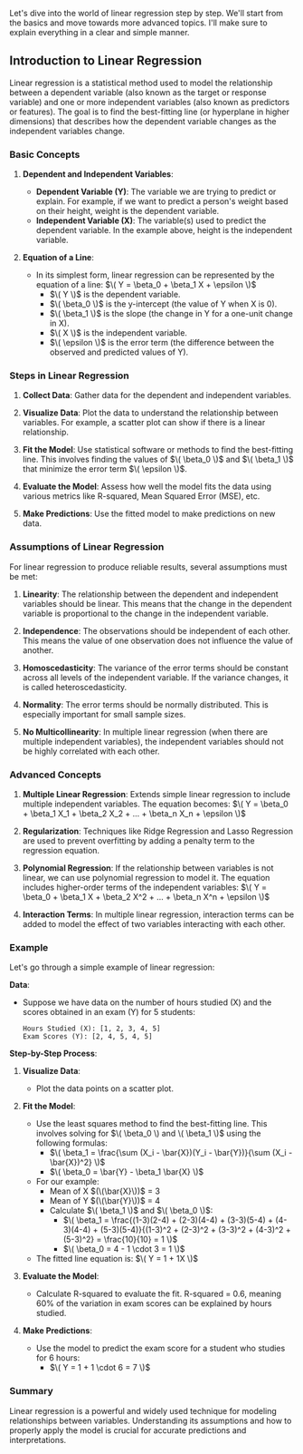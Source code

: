 Let's dive into the world of linear regression step by step. We'll start from the basics and move towards more advanced topics. I'll make sure to explain everything in a clear and simple manner.

## Introduction to Linear Regression

Linear regression is a statistical method used to model the relationship between a dependent variable (also known as the target or response variable) and one or more independent variables (also known as predictors or features). The goal is to find the best-fitting line (or hyperplane in higher dimensions) that describes how the dependent variable changes as the independent variables change.

### Basic Concepts

1. **Dependent and Independent Variables**:
   - **Dependent Variable (Y)**: The variable we are trying to predict or explain. For example, if we want to predict a person's weight based on their height, weight is the dependent variable.
   - **Independent Variable (X)**: The variable(s) used to predict the dependent variable. In the example above, height is the independent variable.

2. **Equation of a Line**:
   - In its simplest form, linear regression can be represented by the equation of a line: $\( Y = \beta_0 + \beta_1 X + \epsilon \)$
     - $\( Y \)$ is the dependent variable.
     - $\( \beta_0 \)$ is the y-intercept (the value of Y when X is 0).
     - $\( \beta_1 \)$ is the slope (the change in Y for a one-unit change in X).
     - $\( X \)$ is the independent variable.
     - $\( \epsilon \)$ is the error term (the difference between the observed and predicted values of Y).

### Steps in Linear Regression

1. **Collect Data**: Gather data for the dependent and independent variables.

2. **Visualize Data**: Plot the data to understand the relationship between variables. For example, a scatter plot can show if there is a linear relationship.

3. **Fit the Model**: Use statistical software or methods to find the best-fitting line. This involves finding the values of $\( \beta_0 \)$ and $\( \beta_1 \)$ that minimize the error term $\( \epsilon \)$.

4. **Evaluate the Model**: Assess how well the model fits the data using various metrics like R-squared, Mean Squared Error (MSE), etc.

5. **Make Predictions**: Use the fitted model to make predictions on new data.

### Assumptions of Linear Regression

For linear regression to produce reliable results, several assumptions must be met:

1. **Linearity**: The relationship between the dependent and independent variables should be linear. This means that the change in the dependent variable is proportional to the change in the independent variable.

2. **Independence**: The observations should be independent of each other. This means the value of one observation does not influence the value of another.

3. **Homoscedasticity**: The variance of the error terms should be constant across all levels of the independent variable. If the variance changes, it is called heteroscedasticity.

4. **Normality**: The error terms should be normally distributed. This is especially important for small sample sizes.

5. **No Multicollinearity**: In multiple linear regression (when there are multiple independent variables), the independent variables should not be highly correlated with each other.

### Advanced Concepts

1. **Multiple Linear Regression**: Extends simple linear regression to include multiple independent variables. The equation becomes: $\( Y = \beta_0 + \beta_1 X_1 + \beta_2 X_2 + ... + \beta_n X_n + \epsilon \)$

2. **Regularization**: Techniques like Ridge Regression and Lasso Regression are used to prevent overfitting by adding a penalty term to the regression equation.

3. **Polynomial Regression**: If the relationship between variables is not linear, we can use polynomial regression to model it. The equation includes higher-order terms of the independent variables: $\( Y = \beta_0 + \beta_1 X + \beta_2 X^2 + ... + \beta_n X^n + \epsilon \)$

4. **Interaction Terms**: In multiple linear regression, interaction terms can be added to model the effect of two variables interacting with each other.

### Example

Let's go through a simple example of linear regression:

**Data**:
- Suppose we have data on the number of hours studied (X) and the scores obtained in an exam (Y) for 5 students:
  ```
  Hours Studied (X): [1, 2, 3, 4, 5]
  Exam Scores (Y): [2, 4, 5, 4, 5]
  ```

**Step-by-Step Process**:

1. **Visualize Data**:
   - Plot the data points on a scatter plot.

2. **Fit the Model**:
   - Use the least squares method to find the best-fitting line. This involves solving for $\( \beta_0 \) and \( \beta_1 \)$ using the following formulas:
     - $\( \beta_1 = \frac{\sum (X_i - \bar{X})(Y_i - \bar{Y})}{\sum (X_i - \bar{X})^2} \)$
     - $\( \beta_0 = \bar{Y} - \beta_1 \bar{X} \)$
   - For our example:
     - Mean of X $(\(\bar{X}\))$ = 3
     - Mean of Y $(\(\bar{Y}\))$ = 4
     - Calculate $\( \beta_1 \)$ and $\( \beta_0 \)$:
       - $\( \beta_1 = \frac{(1-3)(2-4) + (2-3)(4-4) + (3-3)(5-4) + (4-3)(4-4) + (5-3)(5-4)}{(1-3)^2 + (2-3)^2 + (3-3)^2 + (4-3)^2 + (5-3)^2} = \frac{10}{10} = 1 \)$
       - $\( \beta_0 = 4 - 1 \cdot 3 = 1 \)$
   - The fitted line equation is: $\( Y = 1 + 1X \)$

3. **Evaluate the Model**:
   - Calculate R-squared to evaluate the fit. R-squared = 0.6, meaning 60% of the variation in exam scores can be explained by hours studied.

4. **Make Predictions**:
   - Use the model to predict the exam score for a student who studies for 6 hours:
     - $\( Y = 1 + 1 \cdot 6 = 7 \)$

### Summary

Linear regression is a powerful and widely used technique for modeling relationships between variables. Understanding its assumptions and how to properly apply the model is crucial for accurate predictions and interpretations.
